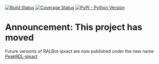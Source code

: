 [![Build Status](https://travis-ci.org/SystemRDL/RALBot-ipxact.svg?branch=master)](https://travis-ci.org/SystemRDL/RALBot-ipxact)
[![Coverage Status](https://coveralls.io/repos/github/SystemRDL/RALBot-ipxact/badge.svg?branch=master)](https://coveralls.io/github/SystemRDL/RALBot-ipxact?branch=master)
[![PyPI - Python Version](https://img.shields.io/pypi/pyversions/ralbot-ipxact.svg)](https://pypi.org/project/ralbot-ipxact)

# Announcement: This project has moved

Future versions of RALBot-ipxact are now published under the new name [PeakRDL-ipxact](https://pypi.org/project/peakrdl-ipxact)
